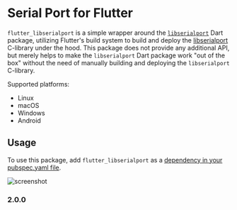 # Serial Port for Flutter

`flutter_libserialport` is a simple wrapper around the [`libserialport`](https://pub.dev/packages/libserialport)
Dart package, utilizing Flutter's build system to build and deploy the [libserialport](https://sigrok.org/wiki/Libserialport)
C-library under the hood. This package does not provide any additional API, but merely helps to make the `libserialport` Dart
package work "out of the box" without the need of manually building and deploying the `libserialport` C-library.

Supported platforms:
- Linux
- macOS
- Windows
- Android

## Usage

To use this package, add `flutter_libserialport` as a [dependency in your pubspec.yaml file](https://dart.dev/tools/pub/dependencies).

![screenshot](https://raw.githubusercontent.com/jpnurmi/flutter_libserialport/main/doc/images/flutter_libserialport.png)

### 2.0.0